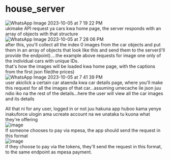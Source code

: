 # house_server
![WhatsApp Image 2023-10-05 at 7 19 22 PM](https://github.com/GithinjiHans/house_server/assets/92337850/31291cbf-d8fe-4648-849d-bc0518c36de3)
<br>
ukimake API request ya cars kwa home page, the server responds with an array of objects with that structure
<br>
![WhatsApp Image 2023-10-05 at 7 28 06 PM](https://github.com/GithinjiHans/house_server/assets/92337850/96a1763b-7be3-44f4-aae0-757b339dda97)
<br>
after this, you'll collect all the index 0 images from the car objects and put them in an array of objects that look like this and send them to the server(I'll provide the endpoint)....the example above requests for image one only of the individual cars with unique IDs.
<br>
that's how the images will be loaded kwa home page, with the captions from the first json file(the prices)
<br>
![WhatsApp Image 2023-10-05 at 7 41 39 PM](https://github.com/GithinjiHans/house_server/assets/92337850/1a1a8c21-7507-40e6-b75f-e55c7c1a4b4f)
<br>
user akiclick a certain car ataenda kwa car details page, where you'll make this request for all the images of that car...assuming umecache ile json juu ndio iko na the rest of the details...here the user will view all the car images and its details

All that ni for any user, logged in or not
juu hakuna app huboo kama yenye inakuforce ulogin ama ucreate account na we unataka tu kuona what they're offering
<br>
![image](https://github.com/GithinjiHans/house_server/assets/92337850/73443dc7-62bf-4e49-b979-0b6d56ee2de9)
<br>
If someone chooses to pay via mpesa, the app should send the request in this format
<br>
![image](https://github.com/GithinjiHans/house_server/assets/92337850/b34e5d4b-362c-4534-88fb-73f97875c758)
<br>
if they choose to pay via the tokens, they'll send the request in this format, to the same endpoint as mpesa payment.
